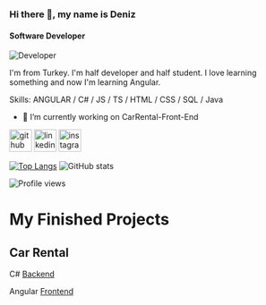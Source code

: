 ### Hi there 👋, my name is Deniz
#### Software Developer
![Developer](https://encrypted-tbn0.gstatic.com/images?q=tbn:ANd9GcQUYt4k-ZIbakIlAb2KumaLY0ZJZ42XmvyFHg&usqp=CAU)

I'm from Turkey. I'm half developer and half student. I love learning something and now I'm learning Angular.

Skills: ANGULAR / C# / JS / TS / HTML / CSS / SQL / Java

- 🔭 I’m currently working on CarRental-Front-End 


[<img src='https://cdn.jsdelivr.net/npm/simple-icons@3.0.1/icons/github.svg' alt='github' height='40'>](https://github.com/denizbilgin)  [<img src='https://cdn.jsdelivr.net/npm/simple-icons@3.0.1/icons/linkedin.svg' alt='linkedin' height='40'>](https://www.linkedin.com/in/deniz-bilgin-763177207/)  [<img src='https://cdn.jsdelivr.net/npm/simple-icons@3.0.1/icons/instagram.svg' alt='instagram' height='40'>](https://www.instagram.com/denizb04/)

[![Top Langs](https://github-readme-stats.vercel.app/api/top-langs/?username=denizbilgin)](https://github.com/anuraghazra/github-readme-stats)
![GitHub stats](https://github-readme-stats.vercel.app/api?username=denizbilgin&show_icons=true)  

![Profile views](https://gpvc.arturio.dev/denizbilgin)    

# My Finished Projects

## Car Rental

C# [Backend](https://github.com/denizbilgin/CarRental)

Angular [Frontend](https://github.com/denizbilgin/CarRental-Front-End) 
